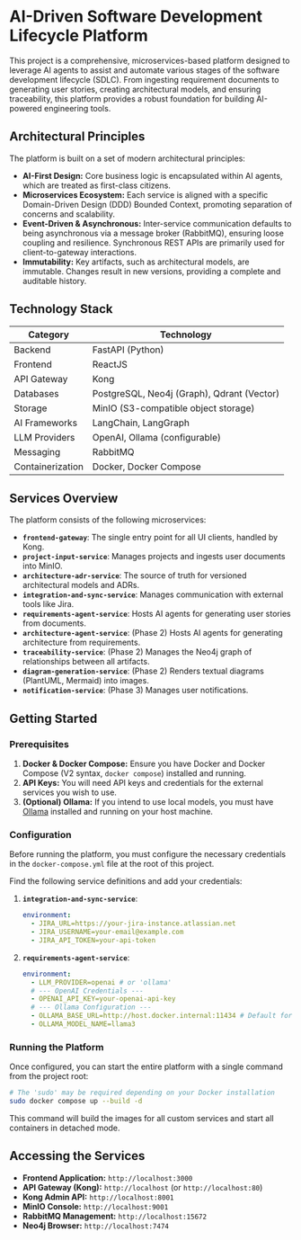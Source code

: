 # AI-Driven Software Development Lifecycle Platform

This project is a comprehensive, microservices-based platform designed to leverage AI agents to assist and automate various stages of the software development lifecycle (SDLC). From ingesting requirement documents to generating user stories, creating architectural models, and ensuring traceability, this platform provides a robust foundation for building AI-powered engineering tools.

## Architectural Principles

The platform is built on a set of modern architectural principles:

- **AI-First Design:** Core business logic is encapsulated within AI agents, which are treated as first-class citizens.
- **Microservices Ecosystem:** Each service is aligned with a specific Domain-Driven Design (DDD) Bounded Context, promoting separation of concerns and scalability.
- **Event-Driven & Asynchronous:** Inter-service communication defaults to being asynchronous via a message broker (RabbitMQ), ensuring loose coupling and resilience. Synchronous REST APIs are primarily used for client-to-gateway interactions.
- **Immutability:** Key artifacts, such as architectural models, are immutable. Changes result in new versions, providing a complete and auditable history.

## Technology Stack

| Category              | Technology                                   |
|-----------------------|----------------------------------------------|
| Backend               | FastAPI (Python)                             |
| Frontend              | ReactJS                                      |
| API Gateway           | Kong                                         |
| Databases             | PostgreSQL, Neo4j (Graph), Qdrant (Vector)   |
| Storage               | MinIO (S3-compatible object storage)         |
| AI Frameworks         | LangChain, LangGraph                         |
| LLM Providers         | OpenAI, Ollama (configurable)                |
| Messaging             | RabbitMQ                                     |
| Containerization      | Docker, Docker Compose                       |

## Services Overview

The platform consists of the following microservices:

- **`frontend-gateway`**: The single entry point for all UI clients, handled by Kong.
- **`project-input-service`**: Manages projects and ingests user documents into MinIO.
- **`architecture-adr-service`**: The source of truth for versioned architectural models and ADRs.
- **`integration-and-sync-service`**: Manages communication with external tools like Jira.
- **`requirements-agent-service`**: Hosts AI agents for generating user stories from documents.
- **`architecture-agent-service`**: (Phase 2) Hosts AI agents for generating architecture from requirements.
- **`traceability-service`**: (Phase 2) Manages the Neo4j graph of relationships between all artifacts.
- **`diagram-generation-service`**: (Phase 2) Renders textual diagrams (PlantUML, Mermaid) into images.
- **`notification-service`**: (Phase 3) Manages user notifications.

## Getting Started

### Prerequisites

1.  **Docker & Docker Compose:** Ensure you have Docker and Docker Compose (V2 syntax, `docker compose`) installed and running.
2.  **API Keys:** You will need API keys and credentials for the external services you wish to use.
3.  **(Optional) Ollama:** If you intend to use local models, you must have [Ollama](https://ollama.com/) installed and running on your host machine.

### Configuration

Before running the platform, you must configure the necessary credentials in the `docker-compose.yml` file at the root of this project.

Find the following service definitions and add your credentials:

1.  **`integration-and-sync-service`**:
    ```yaml
    environment:
      - JIRA_URL=https://your-jira-instance.atlassian.net
      - JIRA_USERNAME=your-email@example.com
      - JIRA_API_TOKEN=your-api-token
    ```

2.  **`requirements-agent-service`**:
    ```yaml
    environment:
      - LLM_PROVIDER=openai # or 'ollama'
      # --- OpenAI Credentials ---
      - OPENAI_API_KEY=your-openai-api-key
      # --- Ollama Configuration ---
      - OLLAMA_BASE_URL=http://host.docker.internal:11434 # Default for Docker Desktop
      - OLLAMA_MODEL_NAME=llama3
    ```

### Running the Platform

Once configured, you can start the entire platform with a single command from the project root:

```bash
# The 'sudo' may be required depending on your Docker installation
sudo docker compose up --build -d
```

This command will build the images for all custom services and start all containers in detached mode.

## Accessing the Services

- **Frontend Application:** `http://localhost:3000`
- **API Gateway (Kong):** `http://localhost` (or `http://localhost:80`)
- **Kong Admin API:** `http://localhost:8001`
- **MinIO Console:** `http://localhost:9001`
- **RabbitMQ Management:** `http://localhost:15672`
- **Neo4j Browser:** `http://localhost:7474`